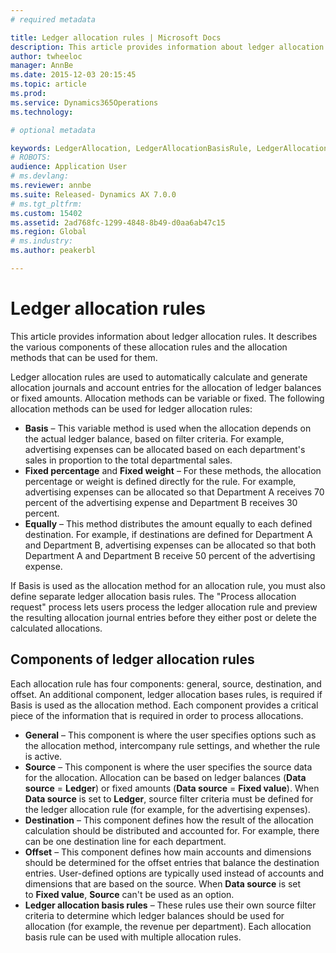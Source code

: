 ```yaml
---
# required metadata

title: Ledger allocation rules | Microsoft Docs
description: This article provides information about ledger allocation rules. It describes the various components of these allocation rules and the allocation methods that can be used for them.
author: twheeloc
manager: AnnBe
ms.date: 2015-12-03 20:15:45
ms.topic: article
ms.prod: 
ms.service: Dynamics365Operations
ms.technology: 

# optional metadata

keywords: LedgerAllocation, LedgerAllocationBasisRule, LedgerAllocationRequest, LedgerAllocationRule
# ROBOTS: 
audience: Application User
# ms.devlang: 
ms.reviewer: annbe
ms.suite: Released- Dynamics AX 7.0.0
# ms.tgt_pltfrm: 
ms.custom: 15402
ms.assetid: 2ad768fc-1299-4848-8b49-d0aa6ab47c15
ms.region: Global
# ms.industry: 
ms.author: peakerbl

---
```


# Ledger allocation rules

This article provides information about ledger allocation rules. It describes the various components of these allocation rules and the allocation methods that can be used for them.

Ledger allocation rules are used to automatically calculate and generate allocation journals and account entries for the allocation of ledger balances or fixed amounts. Allocation methods can be variable or fixed. The following allocation methods can be used for ledger allocation rules:

-   **Basis** – This variable method is used when the allocation depends on the actual ledger balance, based on filter criteria. For example, advertising expenses can be allocated based on each department's sales in proportion to the total departmental sales.
-   **Fixed percentage** and **Fixed weight** – For these methods, the allocation percentage or weight is defined directly for the rule. For example, advertising expenses can be allocated so that Department A receives 70 percent of the advertising expense and Department B receives 30 percent.
-   **Equally** – This method distributes the amount equally to each defined destination. For example, if destinations are defined for Department A and Department B, advertising expenses can be allocated so that both Department A and Department B receive 50 percent of the advertising expense.

If Basis is used as the allocation method for an allocation rule, you must also define separate ledger allocation basis rules. The "Process allocation request" process lets users process the ledger allocation rule and preview the resulting allocation journal entries before they either post or delete the calculated allocations.

## Components of ledger allocation rules
Each allocation rule has four components: general, source, destination, and offset. An additional component, ledger allocation bases rules, is required if Basis is used as the allocation method. Each component provides a critical piece of the information that is required in order to process allocations.

-   **General** – This component is where the user specifies options such as the allocation method, intercompany rule settings, and whether the rule is active.
-   **Source** – This component is where the user specifies the source data for the allocation. Allocation can be based on ledger balances (**Data source** = **Ledger**) or fixed amounts (**Data source** = **Fixed value**). When **Data source** is set to **Ledger**, source filter criteria must be defined for the ledger allocation rule (for example, for the advertising expenses).
-   **Destination** – This component defines how the result of the allocation calculation should be distributed and accounted for. For example, there can be one destination line for each department.
-   **Offset** – This component defines how main accounts and dimensions should be determined for the offset entries that balance the destination entries. User-defined options are typically used instead of accounts and dimensions that are based on the source. When **Data source** is set to **Fixed value**, **Source** can't be used as an option.
-   **Ledger allocation basis rules** – These rules use their own source filter criteria to determine which ledger balances should be used for allocation (for example, the revenue per department). Each allocation basis rule can be used with multiple allocation rules.


